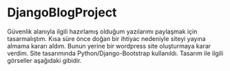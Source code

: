 # DjangoBlogProject

  Güvenlik alanıyla ilgili hazırlamış olduğum yazılarımı paylaşmak için tasarmalıştım. Kısa süre önce doğan bir ihtiyac nedeniyle siteyi yayına almama kararı aldım. Bunun yerine bir wordpress site oluşturmaya karar verdim. Site tasarımında Python/Django-Bootstrap kullanıldı. Tasarım ile ilgili görseller aşağıdaki gibidir.
